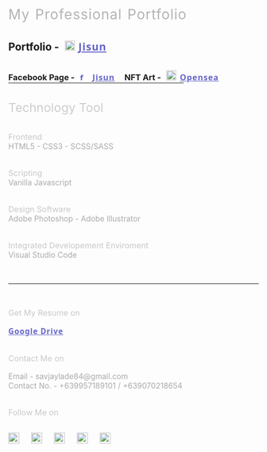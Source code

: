 </br>
</br>
<p class="name" style="color:rgba(180,180,180,1);font-size:2em;letter-spacing:1px;word-spacing:2px;padding: 0px;margin:0px;"> My Professional Portfolio </p>
</br>
</br>
<h2 style="padding: 0px;margin:0px;"> 
Portfolio - <a style="letter-spacing:1px;font-weight:700;font-family:'segoe ui';color:rgb(100,100,200);padding: 0px;margin:0px;" href="https://www.savjaylade84.github.io/Jisun.github.io/index.html"><image alt="jisun-logo" src="./images/jisun.svg" style="padding:0px 7px;" width=20 height=20>Jisun</a></h2>
</br>
</br>
<h3 style="padding: 0px;margin:0px;"> 
Facebook Page - <a style="letter-spacing:1px;font-weight:700;font-family:'segoe ui';color:rgb(100,100,200);padding: 0px;margin:0px;" href="  https://www.facebook.com/Jisun-102294825339373/"><image alt="facebook-logo" src="./images/facebook.png" style="padding:0px 7px;" width=18 height=16>Jisun</a> &nbsp;&nbsp;&nbsp;
NFT Art - <a style="letter-spacing:1px;font-weight:700;font-family:'segoe ui';color:rgb(100,100,200);padding: 0px;margin:0px;" href="https://www.opensea.io/savjaylade"><image alt="opensea-logo" src="./images/opensea.png" style="padding:0px 7px;" width=20 height=20>Opensea</a>
</h3>
<hr style="padding: 0px;margin:0px;" width="70%" style="float:left;max-width:800px;min-width:750px;">
</br>
</br>

<p style="font-size:1.75em;color:rgba(205,205,205,1);padding: 0px;margin:0px;"> Technology Tool</p>

</br>
</br>

<p style="font-size:1.15em;color:rgba(200,200,200,1);padding: 0px;margin:0px;">Frontend</p>
<p style="font-size:1.1em;color:rgba(170,170,170,1);padding: 0px;margin:0px;">HTML5 - CSS3 - SCSS/SASS</p>

</br>
</br>

<p style="font-size:1.15em;color:rgba(200,200,200,1);padding: 0px;margin:0px;">Scripting</p>
<p style="font-size:1.1em;color:rgba(170,170,170,1);padding: 0px;margin:0px;">Vanilla Javascript</p>

</br>
</br>

<p style="font-size:1.15em;color:rgba(200,200,200,1);padding: 0px;margin:0px;">Design Software</p>
<p style="font-size:1.1em;color:rgba(170,170,170,1);padding: 0px;margin:0px;">Adobe Photoshop - Adobe Illustrator</p>

</br>
</br>

<p style="font-size:1.15em;color:rgba(200,200,200,1);padding: 0px;margin:0px;">Integrated Developement Enviroment</p>
<p style="font-size:1.1em;color:rgba(170,170,170,1);padding: 0px;margin:0px;">Visual Studio Code</p>

</br>
</br>

<hr>

</br>
</br>

<p style="font-size:1.15em;color:rgba(200,200,200,1);padding: 0px;margin:0px;">Get My Resume on</p>
</br>
<p style="font-size:1.1em;color:rgba(170,170,170,1);padding: 0px;margin:0px;"> <a style="letter-spacing:1px;font-weight:700;font-family:'segoe ui';color:rgb(100,100,200);padding: 0px;margin:0px;" href="https://drive.google.com/file/d/1jqE7Q4zoNcbGpgAxGEDVQsFWSe7kCJn/view?usp=drivesdk">Google Drive </a></p>


</br>
</br>

<p style="font-size:1.15em;color:rgba(200,200,200,1);padding: 0px;margin:0px;">Contact Me on</p>
<br>
<p style="font-size:1.1em;color:rgba(170,170,170,1);padding: 0px;margin:0px;"> Email - savjaylade84@gmail.com </p>
<p style="font-size:1.1em;color:rgba(170,170,170,1);padding: 0px;margin:0px;"> Contact No. - +639957189101 / +639070218654</p>

</br>
</br>

<p style="font-size:1.15em;color:rgba(200,200,200,1);padding: 0px;margin:0px;"> Follow Me on </p>

</br>

<a style="letter-spacing:1px;font-weight:700;font-family:'segoe ui';color:rgb(100,100,200);padding: 0px;margin:0px;" href="https://www.facebook.com/jayson.deleon.393" style="margin:0px 0px"><image alt="facebook-logo" src="./images/facebook.png" style="padding:0px 10px 0px 0px " width=22 height=22></a>
<a style="letter-spacing:1px;font-weight:700;font-family:'segoe ui';color:rgb(100,100,200);padding: 0px;margin:0px;" href="https://www.instagram.com/savjaylade84" style="margin:0px 10px"><image alt="instagram-logo" src="./images/Instagram.png" style="padding:0px 10px " width=22 height=22></a>
<a style="letter-spacing:1px;font-weight:700;font-family:'segoe ui';color:rgb(100,100,200);padding: 0px;margin:0px;" href="https://www.twitter.com/johnjaysonbdel1/" style="margin:0px 10px"><image alt="twitter-logo" src="./images/Twitter.png" style="padding:0px 10px " width=22 height=22></a>
<a style="letter-spacing:1px;font-weight:700;font-family:'segoe ui';color:rgb(100,100,200);padding: 0px;margin:0px;" href="https://www.linkedin.com/mwlite/in/john-jayson-de-leon-731033818b/" style="margin:0px 10px"><image alt="linkedin-logo" src="./images/LinkedIn.png" style="padding:0px 10px " width=22 height=22></a>
<a style="letter-spacing:1px;font-weight:700;font-family:'segoe ui';color:rgb(100,100,200);padding: 0px;margin:0px;" href="https://www.github.com/savjaylade84/" style="margin:0px 10px"><image alt="github-logo" src="./images/github.png" style="padding:0px 10px" width=22 height=22></a>

</br>
</br>
